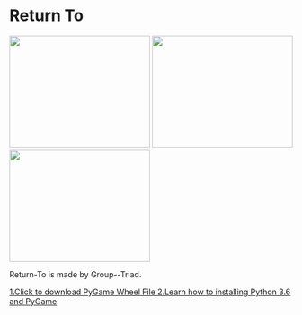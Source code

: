 # Return To
<img src ="https://github.com/FangfangLyu/Return-To/blob/master/Game%20Plan/Capture.JPG" width = "250" height = "200">             <img src = "https://github.com/FangfangLyu/Return-To/blob/master/Game%20Plan/Capture%202.JPG" width = "250" height = "200">            <img src = "https://github.com/FangfangLyu/Return-To/blob/master/Game%20Plan/Capture%203.JPG" width = "250" height = "200">
<p>Return-To is made by Group--Triad.</p>
<a href = "http://www.lfd.uci.edu/~gohlke/pythonlibs/#pygame"> 1.Click to download PyGame Wheel File </a>
<a href = "https://youtu.be/_GikMdhAhv0">
2.Learn how to installing Python 3.6 and PyGame</a>
